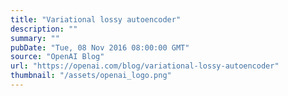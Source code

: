 ```yaml
---
title: "Variational lossy autoencoder"
description: ""
summary: ""
pubDate: "Tue, 08 Nov 2016 08:00:00 GMT"
source: "OpenAI Blog"
url: "https://openai.com/blog/variational-lossy-autoencoder"
thumbnail: "/assets/openai_logo.png"
---
```


